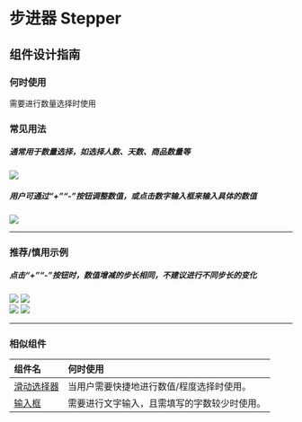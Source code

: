 # 步进器 Stepper

## 组件设计指南

### 何时使用

需要进行数量选择时使用

### 常见用法

##### 通常用于数量选择，如选择人数、天数、商品数量等

<div class="legend">
  <div class="item">
    <img src="https://oteam-tdesign-1258344706.cos.ap-guangzhou.myqcloud.com/site/design/mobile-guide/Stepper%201.png" />
  </div>
</div>

##### 用户可通过“+”“-”按钮调整数值，或点击数字输入框来输入具体的数值

<div class="legend">
  <div class="item">
    <img src="https://oteam-tdesign-1258344706.cos.ap-guangzhou.myqcloud.com/site/design/mobile-guide/Stepper%202.png" />
  </div>
</div>

<hr />

### 推荐/慎用示例

##### 点击“+”“-”按钮时，数值增减的步长相同，不建议进行不同步长的变化

<div class="legend">
  <div class="item">
    <img src="https://oteam-tdesign-1258344706.cos.ap-guangzhou.myqcloud.com/site/design/mobile-guide/Stepper%203-1.gif" />
    <img class="tag" src="https://oteam-tdesign-1258344706.cos.ap-guangzhou.myqcloud.com/site/doc/good.png" />
  </div>

  <div class="item">
    <img src="https://oteam-tdesign-1258344706.cos.ap-guangzhou.myqcloud.com/site/design/mobile-guide/Stepper%203-2.gif" />
    <img class="tag" src="https://oteam-tdesign-1258344706.cos.ap-guangzhou.myqcloud.com/site/doc/bad.png" />
  </div>
</div>

<hr />

### 相似组件

| 组件名 | 何时使用                             |
| :----- | :----------------------------------- |
| [滑动选择器](./slider) |当用户需要快捷地进行数值/程度选择时使用。|
| [输入框](./input) |需要进行文字输入，且需填写的字数较少时使用。|

